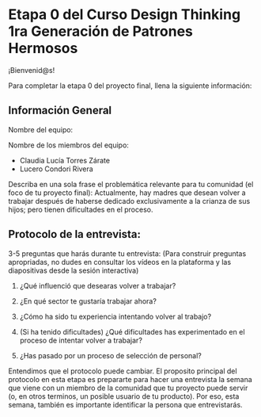 # Etapa 0 del Curso Design Thinking 1ra Generación de Patrones Hermosos

¡Bienvenid@s!

Para completar la etapa 0 del proyecto final, llena la siguiente información:

## Información General

Nombre del equipo: 

Nombre de los miembros del equipo:
  - Claudia Lucía Torres Zárate
  - Lucero Condori Rivera

Describa en una sola frase el problemática relevante para tu comunidad (el foco de tu proyecto final): 
  Actualmente, hay madres que desean volver a trabajar después de haberse dedicado exclusivamente a la crianza de sus hijos; pero tienen dificultades en el proceso.

## Protocolo de la entrevista:

3-5 preguntas que harás durante tu entrevista:
(Para construir preguntas apropriadas, no dudes en consultar los vídeos en la plataforma y las diapositivas desde la sesión interactiva)

1. ¿Qué influenció que desearas volver a trabajar?

2. ¿En qué sector te gustaría trabajar ahora?

3. ¿Cómo ha sido tu experiencia intentando volver al trabajo?

4. (Si ha tenido dificultades) ¿Qué dificultades has experimentado en el proceso de intentar volver a trabajar?

5. ¿Has pasado por un proceso de selección de personal?

Entendimos que el protocolo puede cambiar. El proposito principal del protocolo en esta etapa es prepararte para hacer una entrevista la semana que viene con un miembro de la comunidad que tu proyecto puede servir (o, en otros terminos, un posible usuario de tu producto). Por eso, esta semana, también es importante identificar la persona que entrevistarás. 
